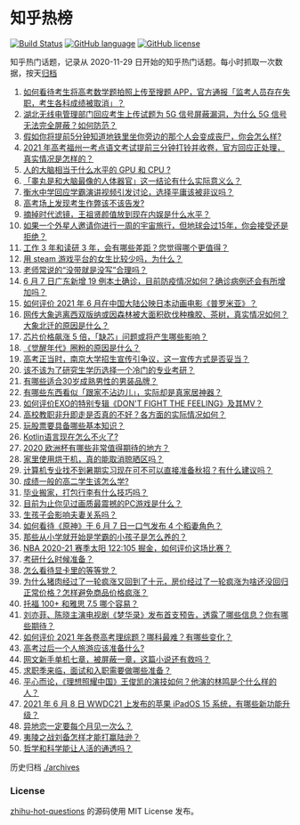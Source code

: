 # 知乎热榜
[![Build Status](https://github.com/ToWeLong/zhihu-hot-questions/workflows/CI/badge.svg)](https://github.com/ToWeLong/zhihu-hot-questions/actions)
[![GitHub language](https://img.shields.io/badge/language-golang-orange.svg)](https://golang.org/)
[![GitHub license](https://img.shields.io/github/license/ToWeLong/zhihu-hot-questions)](https://github.com/ToWeLong/zhihu-hot-questions/blob/main/LICENSE)

知乎热门话题，记录从 2020-11-29 日开始的知乎热门话题。每小时抓取一次数据，按天[归档](./archives)

<!-- BEGIN -->

1. [如何看待考生将高考数学题拍照上传至搜题 APP，官方通报「监考人员存在失职，考生各科成绩被取消」？](https://www.zhihu.com/question/463826989)
1. [湖北无线电管理部门回应考生上传试题为 5G 信号屏蔽漏洞，为什么 5G 信号无法完全屏蔽？如何防范？](https://www.zhihu.com/question/463853973)
1. [假如你将提前5分钟知道地铁里坐你旁边的那个人会变成丧尸，你会怎么样?](https://www.zhihu.com/question/463723763)
1. [2021 年高考福州一考点语文考试提前三分钟打铃并收卷，官方回应正处理，真实情况是怎样的？](https://www.zhihu.com/question/463603842)
1. [人的大脑相当于什么水平的 GPU 和 CPU ?](https://www.zhihu.com/question/404006982)
1. [「睾丸是和大脑最像的人体器官」这一结论有什么实际意义么？](https://www.zhihu.com/question/463156456)
1. [衡水中学回应学霸演讲视频引发讨论，选择平庸该被非议吗？](https://www.zhihu.com/question/462967509)
1. [高考场上发现考生作弊该不该告发?](https://www.zhihu.com/question/463567379)
1. [摘掉时代滤镜，王祖贤颜值放到现在内娱是什么水平？](https://www.zhihu.com/question/460820502)
1. [如果一个外星人邀请你进行一周的宇宙旅行，但地球会过15年，你会接受还是拒绝？](https://www.zhihu.com/question/463336626)
1. [工作 3 年和读研 3 年，会有哪些差距？您觉得哪个更值得？](https://www.zhihu.com/question/463621272)
1. [用 steam 游戏平台的女生比较少吗，为什么？](https://www.zhihu.com/question/451787400)
1. [老师常说的“没带就是没写”合理吗？](https://www.zhihu.com/question/457033055)
1. [6 月 7 日广东新增 19 例本土确诊，目前防疫情况如何？确诊病例还会有所增加吗？](https://www.zhihu.com/question/463806780)
1. [如何评价 2021 年 6 月在中国大陆公映日本动画电影《普罗米亚》？](https://www.zhihu.com/question/462217273)
1. [网传大象逃离西双版纳或因森林被大面积砍伐种橡胶、茶树，真实情况如何？大象北迁的原因是什么？](https://www.zhihu.com/question/463575906)
1. [芯片价格飙涨 5 倍，「缺芯」问题或将产生哪些影响？](https://www.zhihu.com/question/463574415)
1. [《觉醒年代》圈粉的原因是什么？](https://www.zhihu.com/question/460648920)
1. [高考正当时，南京大学招生宣传引争议，这一宣传方式是否妥当？](https://www.zhihu.com/question/463702038)
1. [该不该为了研究生学历选择一个冷门的专业考研？](https://www.zhihu.com/question/458850143)
1. [有哪些适合30岁成熟男性的男装品牌？](https://www.zhihu.com/question/265777777)
1. [有哪些东西看似「跟家不沾边儿」，实际却是真家居神器？](https://www.zhihu.com/question/454606011)
1. [如何评价EXO的特别专辑《DON'T FIGHT THE FEELING》及其MV？](https://www.zhihu.com/question/458831246)
1. [高校教职非升即走是否真的不好？各方面的实际情况如何？](https://www.zhihu.com/question/461415192)
1. [玩股票要具备哪些基本知识？](https://www.zhihu.com/question/19807409)
1. [Kotlin语言现在怎么不火了?](https://www.zhihu.com/question/461471019)
1. [2020 欧洲杯有哪些非常值得期待的地方？](https://www.zhihu.com/question/463813116)
1. [家里使用烘干机，真的能取消晾晒区吗？](https://www.zhihu.com/question/450607143)
1. [计算机专业找不到暑期实习现在可不可以直接准备秋招？有什么建议吗？](https://www.zhihu.com/question/459194394)
1. [成绩一般的高二学生该怎么学?](https://www.zhihu.com/question/463170914)
1. [毕业搬家，打包行李有什么技巧吗？](https://www.zhihu.com/question/462408502)
1. [目前为止你见过画质最震撼的PC游戏是什么？](https://www.zhihu.com/question/334549140)
1. [生孩子会影响夫妻关系吗？](https://www.zhihu.com/question/369792300)
1. [如何看待《原神》于 6 月 7 日一口气发布 4 个稻妻角色？](https://www.zhihu.com/question/463756441)
1. [那些从小学就开始是学霸的小孩子是怎么养的？](https://www.zhihu.com/question/427567462)
1. [NBA 2020-21 赛季太阳 122:105 掘金，如何评价这场比赛？](https://www.zhihu.com/question/463814681)
1. [考研什么时候准备？](https://www.zhihu.com/question/46869085)
1. [怎么看待显卡里的等等党？](https://www.zhihu.com/question/448323212)
1. [为什么猪肉经过了一轮疯涨又回到了十元，房价经过了一轮疯涨为啥还没回归正常价格？怎样避免商品价格疯涨？](https://www.zhihu.com/question/463497801)
1. [托福 100+ 和雅思 7.5 哪个容易？](https://www.zhihu.com/question/26489793)
1. [刘亦菲、陈晓主演电视剧《梦华录》发布首支预告，透露了哪些信息？你有哪些期待？](https://www.zhihu.com/question/463707226)
1. [如何评价 2021 年各卷高考理综题？哪科最难？有哪些变化？](https://www.zhihu.com/question/463595895)
1. [高考过后一个人旅游应该准备什么?](https://www.zhihu.com/question/459454871)
1. [网文新手单机七章，被屏蔽一章，这篇小说还有救吗？](https://www.zhihu.com/question/463752977)
1. [求职季来临，面试和入职需要做哪些准备？](https://www.zhihu.com/question/462924309)
1. [平心而论，《理想照耀中国》王俊凯的演技如何？他演的林鸣是个什么样的人？](https://www.zhihu.com/question/463762791)
1. [2021 年 6 月 8 日 WWDC21 上发布的苹果 iPadOS 15 系统，有哪些新功能升级？](https://www.zhihu.com/question/463792155)
1. [异地恋一定要每个月见一次么？](https://www.zhihu.com/question/459310231)
1. [夷陵之战刘备怎样才能打赢陆逊？](https://www.zhihu.com/question/463713654)
1. [哲学和科学能让人活的通透吗？](https://www.zhihu.com/question/463258300)

<!-- END -->

历史归档 [./archives](./archives)


### License
[zhihu-hot-questions](https://github.com/towelong/zhihu-hot-questions) 的源码使用 MIT License 发布。